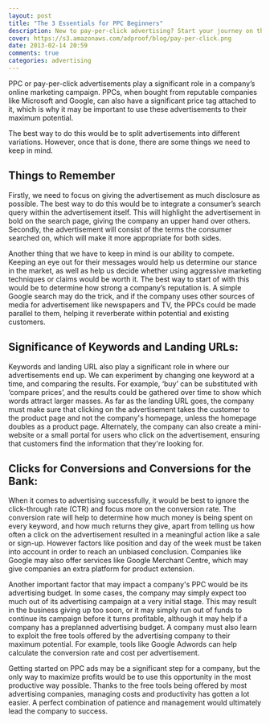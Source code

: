```yaml
---
layout: post
title: "The 3 Essentials for PPC Beginners"
description: New to pay-per-click advertising? Start your journey on the right path with these three essentials...
cover: https://s3.amazonaws.com/adproof/blog/pay-per-click.png
date: 2013-02-14 20:59
comments: true
categories: advertising
---
```


PPC or pay-per-click advertisements play a significant role in a company’s online marketing campaign. PPCs, when bought from reputable companies like Microsoft and Google, can also have a significant price tag attached to it, which is why it may be important to use these advertisements to their maximum potential.

<!--more-->

The best way to do this would be to split advertisements into different variations. However, once that is done, there are some things we need to keep in mind.

## Things to Remember

Firstly, we need to focus on giving the advertisement as much disclosure as possible. The best way to do this would be to integrate a consumer’s search query within the advertisement itself. This will highlight the advertisement in bold on the search page, giving the company an upper hand over others. Secondly, the advertisement will consist of the terms the consumer searched on, which will make it more appropriate for both sides.

Another thing that we have to keep in mind is our ability to compete.  Keeping an eye out for their messages would help us determine our stance in the market, as well as help us decide whether using aggressive marketing techniques or claims would be worth it. The best way to start of with this would be to determine how strong a company’s reputation is. A simple Google search may do the trick, and if the company uses other sources of media for advertisement like newspapers and TV, the PPCs could be made parallel to them, helping it reverberate within potential and existing customers.

## Significance of Keywords and Landing URLs:

Keywords and landing URL also play a significant role in where our advertisements end up. We can experiment by changing one keyword at a time, and comparing the results. For example, ‘buy’ can be substituted with ‘compare prices’, and the results could be gathered over time to show which words attract larger masses. As far as the landing URL goes, the company must make sure that clicking on the advertisement takes the customer to the product page and not the company's homepage, unless the homepage doubles as a product page. Alternately, the company can also create a mini-website or a small portal for users who click on the advertisement, ensuring that customers find the information that they're looking for.

## Clicks for Conversions and Conversions for the Bank:

When it comes to advertising successfully, it would be best to ignore the click-through rate (CTR) and focus more on the conversion rate. The conversion rate will help to determine how much money is being spent on every keyword, and how much returns they give, apart from telling us how often a click on the advertisement resulted in a meaningful action like a sale or sign-up. However factors like position and day of the week must be taken into account in order to reach an unbiased conclusion. Companies like Google may also offer services like Google Merchant Centre, which may give companies an extra platform for product extension.

Another important factor that may impact a company's PPC would be its advertising budget. In some cases, the company may simply expect too much out of its advertising campaign at a very initial stage. This may result in the business giving up too soon, or it may simply run out of funds to continue its campaign before it turns profitable, although it may help if a company has a preplanned advertising budget.  A company must also learn to exploit the free tools offered by the advertising company to their maximum potential. For example, tools like Google Adwords can help calculate the conversion rate and cost per advertisement.

Getting started on PPC ads may be a significant step for a company, but the only way to maximize profits would be to use this opportunity in the most productive way possible. Thanks to the free tools being offered by most advertising companies, managing costs and productivity has gotten a lot easier. A perfect combination of patience and management would ultimately lead the company to success.